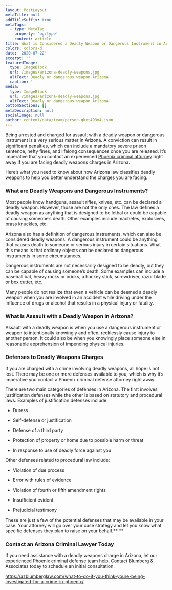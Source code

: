 ```yaml
---
layout: PostLayout
metaTitle: null
addTitleSuffix: true
metaTags:
  - type: MetaTag
    property: 'og:type'
    content: article
title: What is Considered a Deadly Weapon or Dangerous Instrument in Arizona?
colors: colors-d
date: '2020-07-22'
excerpt: ''
featuredImage:
  type: ImageBlock
  url: /images/arizona-deadly-weapons.jpg
  altText: Deadly or dangerous weapon Arizona
  caption: ''
media:
  type: ImageBlock
  url: /images/arizona-deadly-weapons.jpg
  altText: Deadly or dangerous weapon Arizona
bottomSections: []
metaDescription: null
socialImage: null
author: content/data/team/person-qkxt493m4.json
---
```


Being arrested and charged for assault with a deadly weapon or dangerous instrument is a very serious matter in Arizona. A conviction can result in significant penalties, which can include a mandatory severe prison sentence, hefty fines, and lifelong consequences once you are released. It’s imperative that you contact an experienced [Phoenix criminal attorney](https://azblumberglaw.com/phoenix-criminal-attorney/) right away if you are facing deadly weapons charges in Arizona.

Here’s what you need to know about how Arizona law classifies deadly weapons to help you better understand the charges you are facing.

### **What are Deadly Weapons and Dangerous Instruments?**

Most people know handguns, assault rifles, knives, etc. can be declared a deadly weapon. However, those are not the only ones. The law defines a deadly weapon as anything that is designed to be lethal or could be capable of causing someone’s death. Other examples include machetes, explosives, brass knuckles, etc.

Arizona also has a definition of dangerous instruments, which can also be considered deadly weapons. A dangerous instrument could be anything that causes death to someone or serious injury in certain situations. What this means is that ordinary objects can be declared as dangerous instruments in some circumstances.

Dangerous instruments are not necessarily designed to be deadly, but they can be capable of causing someone’s death. Some examples can include a baseball bat, heavy rocks or bricks, a hockey stick, screwdriver, razor blade or box cutter, etc.

Many people do not realize that even a vehicle can be deemed a deadly weapon when you are involved in an accident while driving under the influence of drugs or alcohol that results in a physical injury or fatality.

### **What is Assault with a Deadly Weapon in Arizona?**

Assault with a deadly weapon is when you use a dangerous instrument or weapon to intentionally knowingly and often, recklessly cause injury to another person. It could also be when you knowingly place someone else in reasonable apprehension of impending physical injuries.

### **Defenses to Deadly Weapons Charges**

If you are charged with a crime involving deadly weapons, all hope is not lost. There may be one or more defenses available to you, which is why it’s imperative you contact a Phoenix criminal defense attorney right away.

There are two main categories of defenses in Arizona. The first involves justification defenses while the other is based on statutory and procedural laws. Examples of justification defenses include:

- Duress

- Self-defense or justification

- Defense of a third party

- Protection of property or home due to possible harm or threat

- In response to use of deadly force against you

Other defenses related to procedural law include:

- Violation of due process

- Error with rules of evidence

- Violation of fourth or fifth amendment rights

- Insufficient evident

- Prejudicial testimony

These are just a few of the potential defenses that may be available in your case. Your attorney will go over your case strategy and let you know what specific defenses they plan to raise on your behalf.\*\* \*\*

### **Contact an Arizona Criminal Lawyer Today**

If you need assistance with a deadly weapons charge in Arizona, let our experienced Phoenix criminal defense team help. Contact Blumberg & Associates today to schedule an initial consultation.

<https://azblumberglaw.com/what-to-do-if-you-think-youre-being-investigated-for-a-crime-in-phoenix/>
